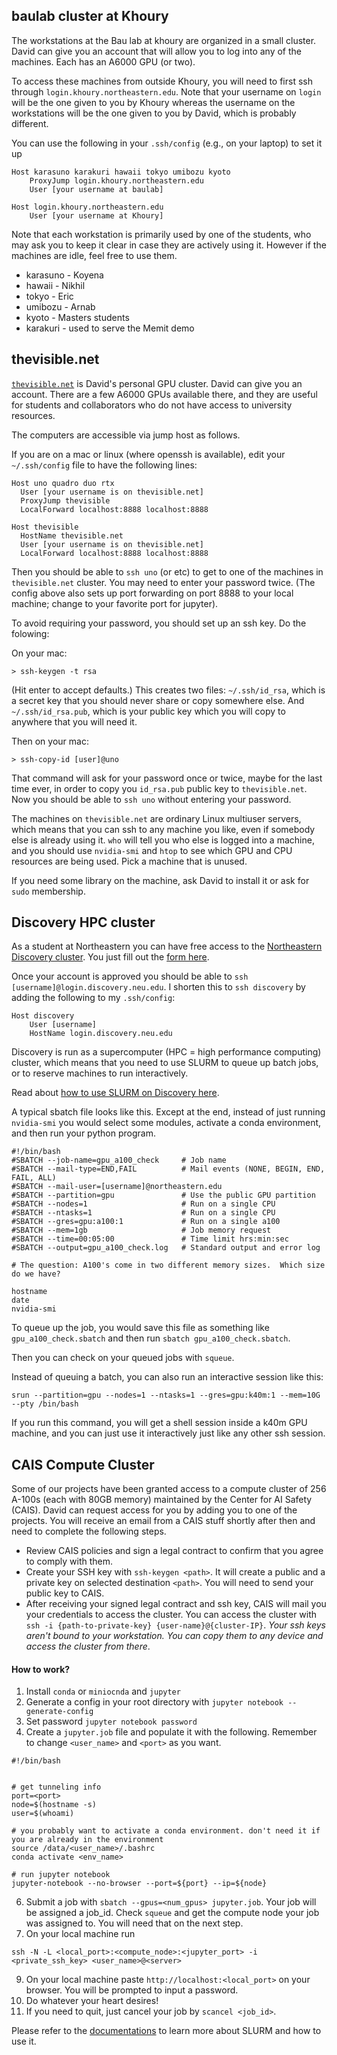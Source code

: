 ## baulab cluster at Khoury

The workstations at the Bau lab at khoury are organized in a small cluster.  David can give you an account that will allow you to log into any of the machines.  Each has an A6000 GPU (or two).

To access these machines from outside Khoury, you will need to first ssh through `login.khoury.northeastern.edu`.   Note that your username on `login` will be the one given to you by Khoury whereas the username on the workstations will be the one given to you by David, which is probably different.

You can use the following in your `.ssh/config` (e.g., on your laptop) to set it up

```
Host karasuno karakuri hawaii tokyo umibozu kyoto
    ProxyJump login.khoury.northeastern.edu
    User [your username at baulab]

Host login.khoury.northeastern.edu
    User [your username at Khoury]
```

Note that each workstation is primarily used by one of the students, who may ask you to keep it clear in case they are actively using it. However if the machines are idle, feel free to use them.

 * karasuno - Koyena
 * hawaii - Nikhil
 * tokyo - Eric
 * umibozu - Arnab
 * kyoto - Masters students
 * karakuri - used to serve the Memit demo

## thevisible.net

[`thevisible.net`](thevisible.net) is David's personal GPU cluster.  David can give you an account.  There are a few A6000 GPUs available there, and they are useful for students and collaborators who do not have access to university resources.

The computers are accessible via jump host as follows.

If you are on a mac or linux (where openssh is available), edit your `~/.ssh/config` file to have the following lines:

```
Host uno quadro duo rtx
  User [your username is on thevisible.net]
  ProxyJump thevisible
  LocalForward localhost:8888 localhost:8888

Host thevisible
  HostName thevisible.net
  User [your username is on thevisible.net]
  LocalForward localhost:8888 localhost:8888

```

Then you should be able to `ssh uno` (or etc) to get to one of the machines in `thevisible.net` cluster.  You may need to enter your password twice.  (The config above also sets up port forwarding on port 8888 to your local machine; change to your favorite port for jupyter).

To avoid requiring your password, you should set up an ssh key.  Do the folowing:

On your mac:
```
> ssh-keygen -t rsa
```
(Hit enter to accept defaults.)  This creates two files: `~/.ssh/id_rsa`, which is a secret key that you should never share or copy somewhere else.  And `~/.ssh/id_rsa.pub`, which is your public key which you will copy to anywhere that you will need it.

Then on your mac:
```
> ssh-copy-id [user]@uno
```

That command will ask for your password once or twice, maybe for the last time ever, in order to copy you `id_rsa.pub` public key to `thevisible.net`.  Now you should be able to `ssh uno` without entering your password.

The machines on `thevisible.net` are ordinary Linux multiuser servers, which means that you can ssh to any machine you like, even if somebody else is already using it.  `who` will tell you who else is logged into a machine, and you should use `nvidia-smi` and `htop` to see which GPU and CPU resources are being used.  Pick a machine that is unused.

If you need some library on the machine, ask David to install it or ask for `sudo` membership.

## Discovery HPC cluster

As a student at Northeastern you can have free access to the [Northeastern Discovery cluster](https://rc-docs.northeastern.edu/en/latest/).  You just fill out the [form here](https://rc-docs.northeastern.edu/en/latest/first_steps/get_access.html).

Once your account is approved you should be able to `ssh [username]@login.discovery.neu.edu`.  I shorten this to `ssh discovery` by adding the following to my `.ssh/config`:

```
Host discovery
    User [username]
    HostName login.discovery.neu.edu
```

Discovery is run as a supercomputer (HPC = high performance computing) cluster, which means that you need to use SLURM to queue up batch jobs, or to reserve machines to run interactively.

Read about [how to use SLURM on Discovery here](https://rc-docs.northeastern.edu/en/latest/using-discovery/usingslurm.html).

A typical sbatch file looks like this.  Except at the end, instead of just running `nvidia-smi` you would select some modules, activate a conda environment, and then run your python program.

```
#!/bin/bash
#SBATCH --job-name=gpu_a100_check     # Job name
#SBATCH --mail-type=END,FAIL          # Mail events (NONE, BEGIN, END, FAIL, ALL)
#SBATCH --mail-user=[username]@northeastern.edu
#SBATCH --partition=gpu               # Use the public GPU partition
#SBATCH --nodes=1                     # Run on a single CPU
#SBATCH --ntasks=1                    # Run on a single CPU
#SBATCH --gres=gpu:a100:1             # Run on a single a100
#SBATCH --mem=1gb                     # Job memory request
#SBATCH --time=00:05:00               # Time limit hrs:min:sec
#SBATCH --output=gpu_a100_check.log   # Standard output and error log

# The question: A100's come in two different memory sizes.  Which size do we have?

hostname
date
nvidia-smi
```

To queue up the job, you would save this file as something like `gpu_a100_check.sbatch` and then run `sbatch gpu_a100_check.sbatch`.

Then you can check on your queued jobs with `squeue`.

Instead of queuing a batch, you can also run an interactive session like this:

```
srun --partition=gpu --nodes=1 --ntasks=1 --gres=gpu:k40m:1 --mem=10G --pty /bin/bash
```

If you run this command, you will get a shell session inside a k40m GPU machine, and you can just use it interactively just like any other ssh session.

## CAIS Compute Cluster

Some of our projects have been granted access to a compute cluster of 256 A-100s (each with 80GB memory) maintained by the Center for AI Safety (CAIS). David can request access for you by adding you to one of the projects. You will receive an email from a CAIS stuff shortly after then and need to complete the following steps.

* Review CAIS policies and sign a legal contract to confirm that you agree to comply with them.
* Create your SSH key with `ssh-keygen <path>`. It will create a public and a private key on selected destination `<path>`. You will need to send your public key to CAIS.
* After receiving your signed legal contract and ssh key, CAIS will mail you your credentials to access the cluster. You can access the cluster with `ssh -i {path-to-private-key} {user-name}@{cluster-IP}`. *Your ssh keys aren't bound to your workstation. You can copy them to any device and access the cluster from there*.

#### How to work?
1. Install `conda` or `miniocnda` and `jupyter`
2. Generate a config in your root directory with `jupyter notebook --generate-config`
3. Set password `jupyter notebook password`
4. Create a `jupyter.job` file and populate it with the following. Remember to change `<user_name>` and `<port>` as you want. 
```
#!/bin/bash


# get tunneling info
port=<port>
node=$(hostname -s)
user=$(whoami)

# you probably want to activate a conda environment. don't need it if you are already in the environment
source /data/<user_name>/.bashrc
conda activate <env_name>

# run jupyter notebook
jupyter-notebook --no-browser --port=${port} --ip=${node}

``` 
6. Submit a job with `sbatch --gpus=<num_gpus> jupyter.job`. Your job will be assigned a job_id. Check `squeue` and get the compute node your job was assigned to. You will need that on the next step.
8. On your local machine run
```
ssh -N -L <local_port>:<compute_node>:<jupyter_port> -i <private_ssh_key> <user_name>@<server>
```
9. On your local machine paste `http://localhost:<local_port>` on your browser. You will be prompted to input a password.
10. Do whatever your heart desires! 
11. If you need to quit, just cancel your job by `scancel <job_id>`.

Please refer to the [documentations](https://slurm.schedmd.com/tutorials.html) to learn more about SLURM and how to use it.
